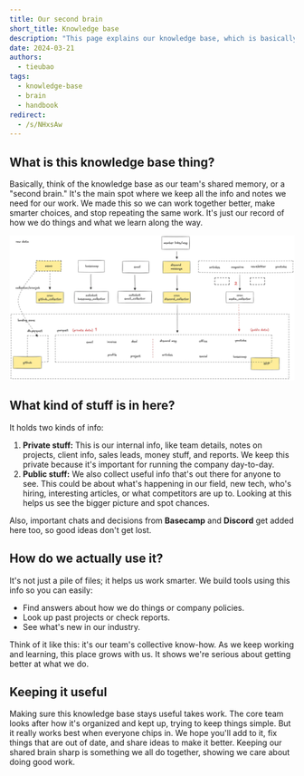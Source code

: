 ```yaml
---
title: Our second brain
short_title: Knowledge base
description: "This page explains our knowledge base, which is basically our team's shared brain where we keep important stuff. Using it helps us work smarter together and makes sure we don't lose good ideas or lessons learned."
date: 2024-03-21
authors:
  - tieubao
tags:
  - knowledge-base
  - brain
  - handbook
redirect:
  - /s/NHxsAw
---
```


## What is this knowledge base thing?

Basically, think of the knowledge base as our team's shared memory, or a "second brain." It's the main spot where we keep all the info and notes we need for our work. We made this so we can work together better, make smarter choices, and stop repeating the same work. It's just our record of how we do things and what we learn along the way.

![knowledge base](assets/knowledge-base.webp)

## What kind of stuff is in here?

It holds two kinds of info:

1. **Private stuff:** This is our internal info, like team details, notes on projects, client info, sales leads, money stuff, and reports. We keep this private because it's important for running the company day-to-day.
2. **Public stuff:** We also collect useful info that's out there for anyone to see. This could be about what's happening in our field, new tech, who's hiring, interesting articles, or what competitors are up to. Looking at this helps us see the bigger picture and spot chances.

Also, important chats and decisions from **Basecamp** and **Discord** get added here too, so good ideas don't get lost.

## How do we actually use it?

It's not just a pile of files; it helps us work smarter. We build tools using this info so you can easily:

- Find answers about how we do things or company policies.
- Look up past projects or check reports.
- See what's new in our industry.

Think of it like this: it's our team's collective know-how. As we keep working and learning, this place grows with us. It shows we're serious about getting better at what we do.

## Keeping it useful

Making sure this knowledge base stays useful takes work. The core team looks after how it's organized and kept up, trying to keep things simple. But it really works best when everyone chips in. We hope you'll add to it, fix things that are out of date, and share ideas to make it better. Keeping our shared brain sharp is something we all do together, showing we care about doing good work.
